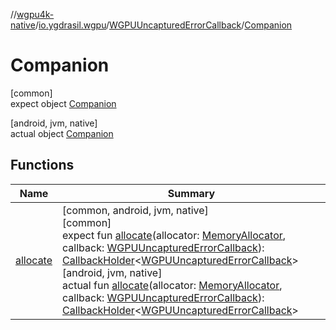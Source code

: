//[wgpu4k-native](../../../../index.md)/[io.ygdrasil.wgpu](../../index.md)/[WGPUUncapturedErrorCallback](../index.md)/[Companion](index.md)

# Companion

[common]\
expect object [Companion](index.md)

[android, jvm, native]\
actual object [Companion](index.md)

## Functions

| Name | Summary |
|---|---|
| [allocate](allocate.md) | [common, android, jvm, native]<br>[common]<br>expect fun [allocate](allocate.md)(allocator: [MemoryAllocator](../../../ffi/-memory-allocator/index.md), callback: [WGPUUncapturedErrorCallback](../index.md)): [CallbackHolder](../../../ffi/-callback-holder/index.md)&lt;[WGPUUncapturedErrorCallback](../index.md)&gt;<br>[android, jvm, native]<br>actual fun [allocate](allocate.md)(allocator: [MemoryAllocator](../../../ffi/-memory-allocator/index.md), callback: [WGPUUncapturedErrorCallback](../index.md)): [CallbackHolder](../../../ffi/-callback-holder/index.md)&lt;[WGPUUncapturedErrorCallback](../index.md)&gt; |
